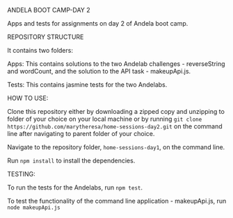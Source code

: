 ANDELA BOOT CAMP-DAY 2

Apps and tests for assignments on day 2 of Andela boot camp.

REPOSITORY STRUCTURE

It contains two folders:

Apps: This contains solutions to the two Andelab challenges - reverseString and wordCount, and the solution to the API task - makeupApi.js.

Tests: This contains jasmine tests for the two Andelabs.

HOW TO USE:

Clone this repository either by downloading a zipped copy and unzipping to folder of your choice on your local machine or by running `git clone https://github.com/marytheresa/home-sessions-day2.git` on the command line after navigating to parent folder of your choice.

Navigate to the repository folder, `home-sessions-day1`, on the command line.

Run `npm install` to install the dependencies.

TESTING:

To run the tests for the Andelabs, run `npm test`.

To test the functionality of the command line application - makeupApi.js, run `node makeupApi.js`